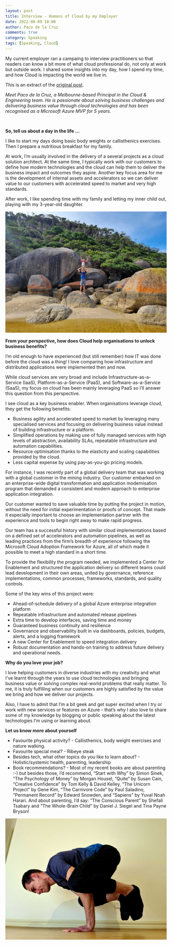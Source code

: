 ```yaml
---
layout: post
title: Interview - Humans of Cloud by my Employer
date: 2022-08-09 10:00
author: Paco de la Cruz
comments: true
category: Speaking
tags: [Speaking, Cloud]
---
```


My current employer ran a campaing to interview practitioners so that readers can know a bit more of what cloud professional do, not only at work but outside work. I shared some insights into my day, how I spend my time, and how Cloud is impacting the world we live in. 

This is an extract of the [original post](https://www2.deloitte.com/au/en/blog/consulting-blog/2022/meet-paco-de-la-cruz.html).  

<p><i>Meet Paco de la Cruz, a Melbourne-based Principal in the Cloud &amp; Engineering team. He is passionate about solving business challenges and delivering business value through cloud technologies and has been recognised as a Microsoft Azure MVP for 5 years.  </i></p>
<p> </p>
<p><img src="/assets/img/2022/08/au-cloud-paco-3.jpg/au-cloud-paco-3.jpg" alt=""/></p>
<p> </p>
<p><b>So, tell us about a day in the life … </b></p>
<p> </p>
<p>I like to start my days doing basic body weights or callisthenics exercises. Then I prepare a nutritious breakfast for my family.</p>
<p> </p>
<p>At work, I’m usually involved in the delivery of a several projects as a cloud solution architect. At the same time, I typically work with our customers to define how modern technologies and the cloud can help them to deliver the business impact and outcomes they aspire. Another key focus area for me is the development of internal assets and accelerators so we can deliver value to our customers with accelerated speed to market and very high standards. </p>
<p> </p>
<p>After work, I like spending time with my family and letting my inner child out, playing with my 3-year-old daughter.</p>
<p> </p>
<p><img src="/assets/img/2022/08/au-cloud-paco-1.jpg" alt=""/></p>
<p> </p>
<p><b>From your perspective, how does Cloud help organisations to unlock business benefits?</b></p>
<p> </p>
<p>I’m old enough to have experienced (but still remember) how IT was done before the cloud was a thing! I love comparing how infrastructure and distributed applications were implemented then and now. </p>
<p> </p>
<p>While cloud services are very broad and include Infrastructure-as-a-Service (IaaS), Platform-as-a-Service (PaaS), and Software-as-a-Service (SaaS), my focus on cloud has been mainly leveraging PaaS so I’ll answer this question from this perspective.</p>
<p> </p>
<p>I see cloud as a key business enabler. When organisations leverage cloud, they get the following benefits:  </p>
<ul>
<li>Business agility and accelerated speed to market by leveraging many specialised services and focusing on delivering business value instead of building infrastructure or a platform. </li>
<li>Simplified operations by making use of fully managed services with high levels of abstraction, availability SLAs, repeatable infrastructure and automation capabilities. </li>
<li>Resource optimisation thanks to the elasticity and scaling capabilities provided by the cloud.</li>
<li>Less capital expense by using pay-as-you-go pricing models. </li>
</ul>
<p> </p>
<p>For instance, I was recently part of a global delivery team that was working with a global customer in the mining industry. Our customer embarked on an enterprise-wide digital transformation and application modernisation program that demanded a consistent and modern approach to enterprise application integration. </p>
<p> </p>
<p>Our customer wanted to save valuable time by putting the project in motion, without the need for initial experimentation or proofs of concept. That made it especially important to choose an implementation partner with the experience and tools to begin right away to make rapid progress. </p>
<p> </p>
<p>Our team has a successful history with similar cloud implementations based on a defined set of accelerators and automation pipelines, as well as leading practices from the firm’s breadth of experience following the Microsoft Cloud Adoption Framework for Azure, all of which made it possible to meet a high standard in a short time.</p>
<p> </p>
<p>To provide the flexibility the program needed, we implemented a Center for Enablement and structured the application delivery so different teams could lead development in their own areas, united by governance, reference implementations, common processes, frameworks, standards, and quality controls.</p>
<p> </p>
<p>Some of the key wins of this project were:</p>
<ul>
<li>Ahead-of-schedule delivery of a global Azure enterprise integration platform</li>
<li>Repeatable infrastructure and automated release pipelines</li>
<li>Extra time to develop interfaces, saving time and money</li>
<li>Guaranteed business continuity and resilience  </li>
<li>Governance and observability built in via dashboards, policies, budgets, alerts, and a logging framework</li>
<li>A new Center for Enablement to speed integration delivery </li>
<li>Robust documentation and hands-on training to address future delivery and operational needs. </li>
</ul>
<p> </p>
<p><b>Why do you love your job?</b></p>
<p> </p>
<p>I love helping customers in diverse industries with my creativity and what I've learnt through the years to use cloud technologies and bringing business value or solving complex real-world problems that really matter. To me, it is truly fulfilling when our customers are highly satisfied by the value we bring and how we deliver our projects. </p>
<p> </p>
<p>Also, I have to admit that I’m a bit geek and get super excited when I try or work with new services or features on Azure - that’s why I also love to share some of my knowledge by blogging or public speaking about the latest technologies I’m using or learning about. </p>
<p> </p>
<p><b>Let us know more about yourself</b></p>
<ul>
<li>Favourite physical activity? - Callisthenics, body weight exercises and nature walking.</li>
<li>Favourite special meal? - Ribeye steak</li>
<li>Besides tech, what other topics do you like to learn about? - Holistic/systemic health, parenting, leadership</li>
<li>Book recommendations? - Most of my recent books are about parenting :-) but besides those, I’d recommend, “Start with Why” by Simon Sinek, “The Psychology of Money” by Morgan Housel, “Quite” by Susan Cain, “Creative Confidence” by Tom Kelly &amp; David Kelley, “The Unicorn Project” by Gene Kim, “The Carnivore Code” by Paul Saladino, “Permanent Record” by Edward Snowden, and “Sapiens” by Yuval Noah Harari. And about parenting, I’d say: “The Conscious Parent” by Shefali Tsabary and “The Whole-Brain Child” by Daniel J. Siegel and Tina Payne Bryson!</li>
</ul>
<p> </p>
<p><img src="/assets/img/2022/08/au-cloud-paco-2.jpg" alt=""/></p>
<p> </p>
